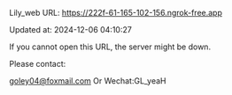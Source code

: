 Lily_web URL: https://222f-61-165-102-156.ngrok-free.app

Updated at: 2024-12-06 04:10:27

If you cannot open this URL, the server might be down.

Please contact: 

goley04@foxmail.com Or Wechat:GL_yeaH
